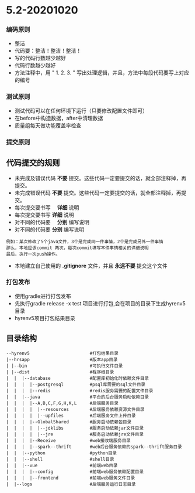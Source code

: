 # 5.2-20201020

### 编码原则
- 整洁
- 代码要：整洁！整洁！整洁！
- 写的代码行数越少越好
- 代码行数越少越好
- 方法注释中，用 " 1. 2. 3. " 写出处理逻辑，并且，方法中每段代码要写上对应的编号

### 测试原则
- 测试代码可以在任何环境下运行（只要修改配置文件即可）
- 在before中构造数据，after中清理数据
- 质量组每天做功能覆盖率检查

### 提交原则


## 代码提交的规则
- 未完成及错误代码 __不要__ 提交。这些代码一定要提交的话，就全部注释掉，再提交。
- 未完成错误代码 __不要__ 提交。这些代码一定要提交的话，就全部注释掉，再提交。
- 每次提交要书写　 __详细__ 说明
- 每次提交要书写 __详细__ 说明
- 对不同的代码要　 __分别__ 编写说明
- 对不同的代码要 __分别__ 编写说明
```text
例如：某次修改了5个java文件，3个是完成同一件事情，2个是完成另外一件事情
那么，本地应该commit 两次，每次commit填写本件事情相关的详细说明
最后，执行一次push操作。 
```  
- 本地建立自己使用的 __.gitignore__ 文件，并且 __永远不要__ 提交这个文件

### 打包发布
- 使用gradle进行打包发布
- 先执行gradle release -x test 项目进行打包,会在项目的目录下生成hyrenv5目录
- hyrenv5项目打包结果目录

## 目录结构
```
--hyrenv5                       #打包结果目录
|--hrsapp                       #版本app目录
| |--bin                        #可执行文件目录
| |--dist                       #程序根目录
|  |  |--database               #配置库初始化时依赖文件目录
|  |  |  |--postgresql          #psql库需要的sql文件目录
|  |  |  |--redis               #redis服务需要的配置文件目录
|  |  |--java                   #平台的后台服务启动依赖目录
|  |  |  |--A,B,C,F,G,H,K,L     #后端服务目录
|  |  |  |  |--resources        #后端服务依赖资源文件目录
|  |  |  |  |--upfiles          #后端服务文件上传目录
|  |  |  |--GlobalShared        #服务启动依赖包目录
|  |  |  |  |--jdklibs          #服务启动依赖jar文件目录
|  |  |  |  |--jre              #服务启动依赖jre文件目录
|  |  |  |--Receive             #web接收端服务目录
|  |  |  |--spark--thrift       #web后台服务依赖的spark--thrift服务目录
|  |  |--python                 #python目录
|  |  |--shell                  #shell目录
|  |  |--vue                    #前端web目录
|  |  |  |--config              #前端web服务依赖配置目录
|  |  |  |--frontend            #前端web服务文件目录
|  |--logs                      #后端服务运行日志目录
````

